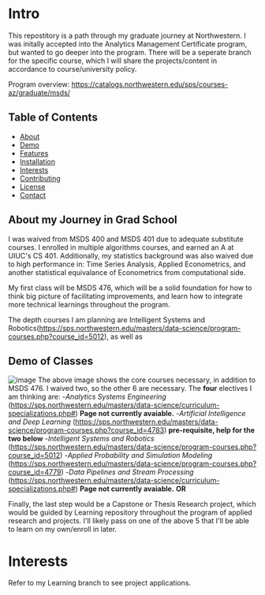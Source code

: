 # Intro

This repostitory is a path through my graduate journey at Northwestern. I was initally accepted into the Analytics Management Certificate program, but wanted to go deeper into the program.
There will be a seperate branch for the specific course, which I will share the projects/content in accordance to course/university policy.

Program overview: https://catalogs.northwestern.edu/sps/courses-az/graduate/msds/

## Table of Contents

- [About](#about)
- [Demo](#demo)
- [Features](#features)
- [Installation](#installation)
- [Interests](#projects)
- [Contributing](#contributing)
- [License](#license)
- [Contact](#contact)

## About my Journey in Grad School 

I was waived from MSDS 400 and MSDS 401 due to adequate substitute courses. I enrolled in multiple algorithms courses, and earned an A at UIUC's CS 401.
Additionally, my statistics background was also waived due to high performance in: Time Series Analysis, Applied Econometrics, and another statistical equivalance of Econometrics from computational side. 

My first class will be MSDS 476, which will be a solid foundation for how to think big picture of facilitating improvements, and learn how to integrate more technical learnings throughout the program. 

The depth courses I am planning are Intelligent Systems and Robotics(https://sps.northwestern.edu/masters/data-science/program-courses.php?course_id=5012), as well as 


## Demo of Classes
![image](https://github.com/EthanNorton/MSDS-alignment/assets/86625413/f77736ed-e9cb-4da1-b3bc-0fe7756b2767)
The above image shows the core courses necessary, in addition to MSDS 476. I waived two, so the other 6 are necessary. The **four** electives I am thinking are:
-_Analytics Systems Engineering_ (https://sps.northwestern.edu/masters/data-science/curriculum-specializations.php#) **Page not currently avaiable.**
-_Artificial Intelligence and Deep Learning_ (https://sps.northwestern.edu/masters/data-science/program-courses.php?course_id=4783) **pre-requisite, help for the two below**
-_Intelligent Systems and Robotics_ (https://sps.northwestern.edu/masters/data-science/program-courses.php?course_id=5012)
-_Applied Probability and Simulation Modeling_ (https://sps.northwestern.edu/masters/data-science/program-courses.php?course_id=4779) 
-_Data Pipelines and Stream Processing_ (https://sps.northwestern.edu/masters/data-science/curriculum-specializations.php#) **Page not currently avaiable.** **OR** 

Finally, the last step would be a Capstone or Thesis Research project, which would be guided by Learning repository throughout the program of applied research and projects.
I'll likely pass on one of the above 5 that I'll be able to learn on my own/enroll in later. 
# Interests

Refer to my Learning branch to see project applications. 
